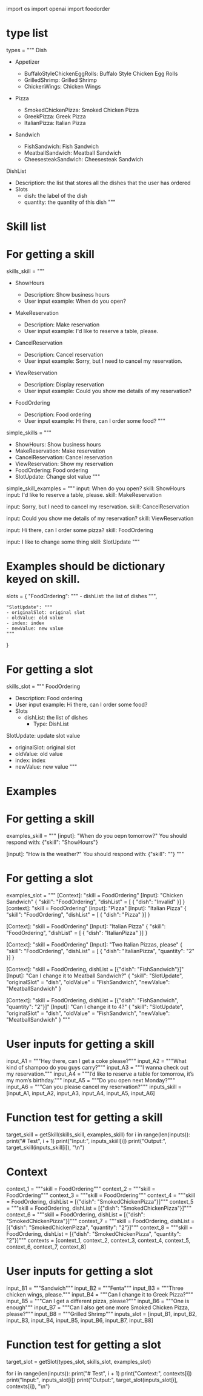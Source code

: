 import os
import openai
import foodorder


# type list
types = """
Dish
- Appetizer
   - BuffaloStyleChickenEggRolls: Buffalo Style Chicken Egg Rolls 
   - GrilledShrimp: Grilled Shrimp  
   - ChickenWings: Chicken Wings
  
- Pizza
  - SmokedChickenPizza: Smoked Chicken Pizza
  - GreekPizza: Greek Pizza
  - ItalianPizza: Italian Pizza  
  
- Sandwich
  - FishSandwich: Fish Sandwich
  - MeatballSandwich: Meatball Sandwich
  - CheesesteakSandwich: Cheesesteak Sandwich
  
DishList
- Description: the list that stores all the dishes that the user has ordered
- Slots
  - dish: the label of the dish
  - quantity: the quantity of this dish
"""

# Skill list
# For getting a skill
skills_skill = """
- ShowHours
  - Description: Show business hours
  - User input example: When do you open?

- MakeReservation
  - Description: Make reservation
  - User input example: I'd like to reserve a table, please.

- CancelReservation
  - Description: Cancel reservation
  - User input example: Sorry, but I need to cancel my reservation.

- ViewReservation
  - Description: Display reservation
  - User input example: Could you show me details of my reservation?

- FoodOrdering
  - Description: Food ordering
  - User input example: Hi there, can I order some food?
"""

simple_skills = """
- ShowHours: Show business hours
- MakeReservation: Make reservation
- CancelReservation: Cancel reservation
- ViewReservation: Show my reservation
- FoodOrdering: Food ordering
- SlotUpdate: Change slot value
"""

simple_skill_examples = """
input: When do you open?
skill: ShowHours
input: I'd like to reserve a table, please.
skill: MakeReservation 

input: Sorry, but I need to cancel my reservation.
skill: CancelReservation 

input: Could you show me details of my reservation?
skill: ViewReservation

input: Hi there, can I order some pizza?
skill: FoodOrdering 

input: I like to change some thing
skill: SlotUpdate
"""

# Examples should be dictionary keyed on skill.
slots = {
    "FoodOrdering": """
    - dishList: the list of dishes
    """,

    "SlotUpdate": """
    - originalSlot: original slot
    - oldValue: old value
    - index: index
    - newValue: new value
    """
}

# For getting a slot
skills_slot = """
FoodOrdering
- Description: Food ordering
- User input example: Hi there, can I order some food?
- Slots
  - dishList: the list of dishes
    - Type: DishList

SlotUpdate: update slot value
- originalSlot: original slot
- oldValue: old value
- index: index
- newValue: new value
"""

# Examples
# For getting a skill
examples_skill = """
[input]: "When do you oepn tomorrow?"
You should respond with: {"skill": "ShowHours"}
    
[input]: "How is the weather?"
You should respond with: {"skill": ""}
"""

# For getting a slot
examples_slot = """
[Context]: "skill = FoodOrdering"
[Input]: "Chicken Sandwich"
{
    "skill": "FoodOrdering", 
    "dishList" = [
    {
        "dish": "Invalid"
    }]
}
[context]: "skill = FoodOrdering"
[input]: "Pizza"
[Input]: "Italian Pizza"
{
    "skill": "FoodOrdering", 
       "dishList" = [
    {
        "dish": "Pizza"
    }]
}

[Context]: "skill = FoodOrdering"
[Input]: "Italian Pizza"
{
    "skill": "FoodOrdering", 
       "dishList" = [
    {
        "dish": "ItalianPizza"
    }]
}

[Context]: "skill = FoodOrdering"
[Input]: "Two Italian Pizzas, please"
{
    "skill": "FoodOrdering", 
    "dishList" = [
    {
        "dish": "ItalianPizza", 
        "quantity": "2"
    }]
}

[Context]: "skill = FoodOrdering, dishList = [{"dish": "FishSandwich"}]"
[Input]: "Can I change it to Meatball Sandwich?"
{
    "skill": "SlotUpdate", 
    "originalSlot" = "dish", 
    "oldValue" = "FishSandwich",
    "newValue": "MeatballSandwich"
}

[Context]: "skill = FoodOrdering, dishList = [{"dish": "FishSandwich", "quantity": "2"}]"
[Input]: "Can I change it to 4?"
{
    "skill": "SlotUpdate", 
    "originalSlot" = "dish", 
    "oldValue" = "FishSandwich",
    "newValue": "MeatballSandwich"
}
"""




# User inputs for getting a skill
input_A1 = """Hey there, can I get a coke please?"""
input_A2 = """What kind of shampoo do you guys carry?"""
input_A3 = """I wanna check out my reservation."""
input_A4 = """I’d like to reserve a table for tomorrow, it’s my mom’s birthday."""
input_A5 = """Do you open next Monday?"""
input_A6 = """Can you please cancel my reservation?"""
inputs_skill = [input_A1, input_A2, input_A3, input_A4, input_A5, input_A6]

# Function test for getting a skill
target_skill = getSkill(skills_skill, examples_skill) 
for i in range(len(inputs)):
    print("# Test", i + 1)
    print("Input:", inputs_skiill[i])
    print("Output:", target_skill(inputs_skill[i]), "\n")

# Context
context_1 = """skill = FoodOrdering"""
context_2 = """skill = FoodOrdering"""
context_3 = """skill = FoodOrdering"""
context_4 = """skill = FoodOrdering, dishList = [{"dish": "SmokedChickenPizza"}]"""
context_5 = """skill = FoodOrdering, dishList = [{"dish": "SmokedChickenPizza"}]"""
context_6 = """skill = FoodOrdering, dishList = [{"dish": "SmokedChickenPizza"}]"""
context_7 = """skill = FoodOrdering, dishList = [{"dish": "SmokedChickenPizza", "quantity": "2"}]"""
context_8 = """skill = FoodOrdering, dishList = [{"dish": "SmokedChickenPizza", "quantity": "2"}]"""
contexts = [context_1, context_2, context_3, context_4, context_5, context_6, context_7, context_8]

# User inputs for getting a slot
input_B1 = """Sandwich"""
input_B2 = """Fenta"""
input_B3 = """Three chicken wings, please."""
input_B4 = """Can I change it to Greek Pizza?"""
input_B5 = """Can I get a different pizza, please?"""
input_B6 = """One is enough"""
input_B7 = """Can I also get one more Smoked Chicken Pizza, please?"""
input_B8 = """Grilled Shrimp"""
inputs_slot = [input_B1, input_B2, input_B3, input_B4, input_B5, input_B6, input_B7, input_B8]

# Function test for getting a slot
target_slot = getSlot(types_slot, skills_slot, examples_slot)

for i in range(len(inputs)):
    print("# Test", i + 1)
    print("Context:", contexts[i])
    print("Input:", inputs_slot[i])
    print("Output:", target_slot(inputs_slot[i], contexts[i]), "\n")
